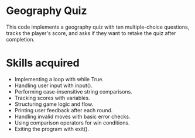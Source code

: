 # Geography Quiz

This code implements a geography quiz with ten multiple-choice questions, tracks the player's score, and asks if they want to retake the quiz after completion.

# Skills acquired

* Implementing a loop with while True.
* Handling user input with input().
* Performing case-insensitive string comparisons.
* Tracking scores with variables.
* Structuring game logic and flow.
* Printing user feedback after each round.
* Handling invalid moves with basic error checks.
* Using comparison operators for win conditions.
* Exiting the program with exit().
